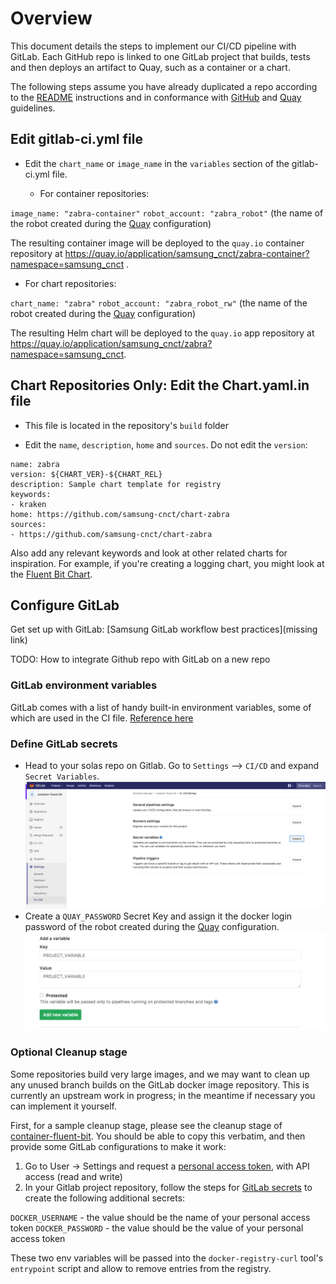 # Overview

This document details the steps to implement our CI/CD pipeline with GitLab. Each GitHub repo is linked to one GitLab project that builds, tests and then deploys an artifact to Quay, such as a container or a chart.

The following steps assume you have already duplicated a repo according to the
[README](../README.md) instructions and in conformance with [GitHub](./github.md)
and [Quay](./quay.md) guidelines.

## Edit gitlab-ci.yml file

* Edit the `chart_name` or `image_name` in the `variables` section of the gitlab-ci.yml file.

  * For container repositories:

`image_name: "zabra-container"`
`robot_account: "zabra_robot"` (the name of the robot created during the [Quay](./quay.md) configuration)

  The resulting container image will be deployed to the `quay.io` container
  repository at https://quay.io/application/samsung_cnct/zabra-container?namespace=samsung_cnct .

  * For chart repositories:

`chart_name: "zabra"`
`robot_account: "zabra_robot_rw"` (the name of the robot created during the [Quay](./quay.md) configuration)


  The resulting Helm chart will be deployed to the `quay.io` app
  repository at https://quay.io/application/samsung_cnct/zabra?namespace=samsung_cnct.

## Chart Repositories Only: Edit the Chart.yaml.in file

* This file is located in the repository's `build` folder

* Edit the `name`, `description`, `home` and `sources`. Do not edit the `version`:

```
name: zabra
version: ${CHART_VER}-${CHART_REL}
description: Sample chart template for registry
keywords:
- kraken
home: https://github.com/samsung-cnct/chart-zabra
sources:
- https://github.com/samsung-cnct/chart-zabra
```

Also add any relevant keywords and look at other
related charts for inspiration. For example, if you're creating a logging chart, you might
look at the [Fluent Bit Chart](https://github.com/samsung-cnct/chart-fluent-bit).

## Configure GitLab

Get set up with GitLab:
[Samsung GitLab workflow best practices](missing link)

TODO: How to integrate Github repo with GitLab on a new repo

### GitLab environment variables
GitLab comes with a list of handy built-in environment variables, some of which are used in the CI file. 
[Reference here](http://docs.gitlab.com/ce/ci/variables/README.html#predefined-variables-environment-variables)

### Define GitLab secrets

  * Head to your solas repo on Gitlab. Go to `Settings` --> `CI/CD` and expand `Secret Variables`.
  ![screenshot](images/gitlab/gitlab-settings.png)
  * Create a `QUAY_PASSWORD` Secret Key and assign it the docker login password of the robot created during the [Quay](./quay.md) configuration. 
  ![screenshot](images/gitlab/gitlab-secrets.png)

### Optional Cleanup stage

Some repositories build very large images, and we may want to clean up any unused branch builds on the GitLab docker image repository. This is currently an upstream work in progress; in the meantime if necessary you can implement it yourself.

First, for a sample cleanup stage, please see the cleanup stage of [container-fluent-bit](https://github.com/samsung-cnct/container-fluent-bit/blob/master/.gitlab-ci.yml). You should be able to copy this verbatim, and then provide some GitLab configurations to make it work:

1. Go to User -> Settings and request a [personal access token](https://docs.gitlab.com/ce/user/profile/personal_access_tokens.html), with API access (read and write)
2. In your Gitlab project repository, follow the steps for [GitLab secrets](#define-gitlab-secrets) to create the following additional secrets:

`DOCKER_USERNAME` - the value should be the name of your personal access token
`DOCKER_PASSWORD` - the value should be the value of your personal access token

These two env variables will be passed into the `docker-registry-curl` tool's `entrypoint` script and allow to remove entries from the registry.